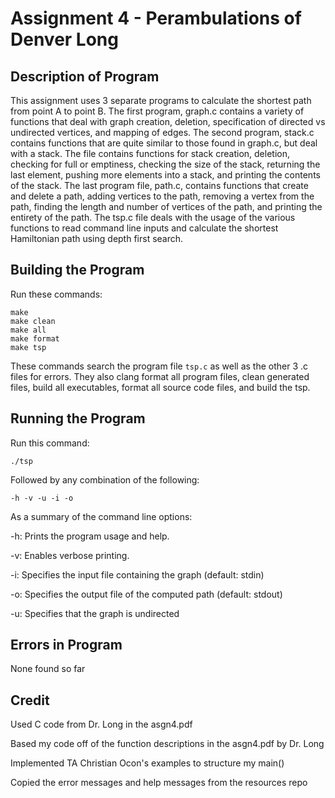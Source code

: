 # Assignment 4 - Perambulations of Denver Long

## Description of Program

This assignment uses 3 separate programs to calculate the shortest path from point A to point B. The first program, graph.c contains a variety of functions that deal with graph creation, deletion, specification of directed vs undirected vertices, and mapping of edges. The second program, stack.c contains functions that are quite similar to those found in graph.c, but deal with a stack. The file contains functions for stack creation, deletion, checking for full or emptiness, checking the size of the stack, returning the last element, pushing more elements into a stack, and printing the contents of the stack. The last program file, path.c, contains functions that create and delete a path, adding vertices to the path, removing a vertex from the path, finding the length and number of vertices of the path, and printing the entirety of the path. The tsp.c file deals with the usage of the various functions to read command line inputs and calculate the shortest Hamiltonian path using depth first search. 

## Building the Program

Run these commands:

```
make
make clean
make all
make format
make tsp
```

These commands search the program file `tsp.c` as well as the other 3 .c files for errors. They also clang format all program files, clean generated files, build all executables, format all source code files, and build the tsp.

## Running the Program

Run this command:

```
./tsp
```

Followed by any combination of the following:

```
-h -v -u -i -o
```

As a summary of the command line options:

-h: Prints the program usage and help.

-v: Enables verbose printing.

-i: Specifies the input file containing the graph (default: stdin)

-o: Specifies the output file of the computed path (default: stdout)

-u: Specifies that the graph is undirected

## Errors in Program

None found so far

## Credit

Used C code from Dr. Long in the asgn4.pdf

Based my code off of the function descriptions in the asgn4.pdf by Dr. Long

Implemented TA Christian Ocon's examples to structure my main()

Copied the error messages and help messages from the resources repo
